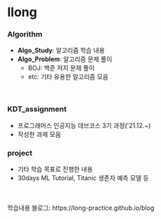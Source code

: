 # llong

### Algorithm
- **Algo_Study**: 알고리즘 학습 내용
- **Algo_Problem**: 알고리즘 문제 풀이<br>
  - BOJ: 백준 저지 문제 풀이
  - etc: 기타 유용한 알고리즘 모음<br>
<br>

### KDT_assignment
- 프로그래머스 인공지능 데브코스 3기 과정('21.12.~)
- 작성한 과제 모음

### project
- 기타 학습 목표로 진행한 내용
- 30days ML Tutorial, Titanic 생존자 예측 모델 등

<br>
<br>
학습내용 블로그: https://long-practice.github.io/blog
